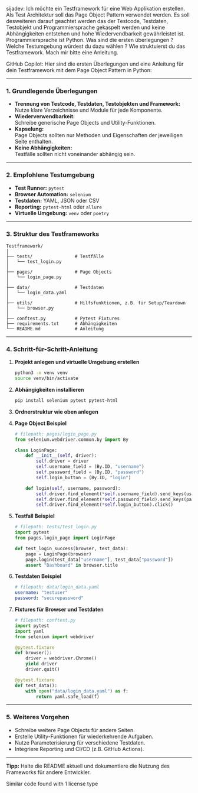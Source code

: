 sijadev: Ich möchte ein Testframework für eine Web Applikation erstellen. Als Test Architektur soll das Page Object Pattern verwendet werden. Es soll desweiteren darauf geachtet werden das der Testcode, Testdaten, Testobjekt und Programmiersprache gekaspelt werden und keine Abhängigkeiten entstehen und hohe Wiedervendbarkeit gewährleistet ist. Programmiersprache ist Python. Was sind die ersten überlegungen ? Welche Testumgebung würdest du dazu wählen ? Wie struktuierst du das Testframework. Mach mir bitte eine Anleitung.

GitHub Copilot: Hier sind die ersten Überlegungen und eine Anleitung für dein Testframework mit dem Page Object Pattern in Python:

---

### 1. **Grundlegende Überlegungen**
- **Trennung von Testcode, Testdaten, Testobjekten und Framework:**  
  Nutze klare Verzeichnisse und Module für jede Komponente.
- **Wiederverwendbarkeit:**  
  Schreibe generische Page Objects und Utility-Funktionen.
- **Kapselung:**  
  Page Objects sollten nur Methoden und Eigenschaften der jeweiligen Seite enthalten.
- **Keine Abhängigkeiten:**  
  Testfälle sollten nicht voneinander abhängig sein.

---

### 2. **Empfohlene Testumgebung**
- **Test Runner:** `pytest`  
- **Browser Automation:** `selenium`  
- **Testdaten:** YAML, JSON oder CSV  
- **Reporting:** `pytest-html` oder `allure`  
- **Virtuelle Umgebung:** `venv` oder `poetry`

---

### 3. **Struktur des Testframeworks**

```
Testframework/
│
├── tests/                # Testfälle
│   └── test_login.py
│
├── pages/                # Page Objects
│   └── login_page.py
│
├── data/                 # Testdaten
│   └── login_data.yaml
│
├── utils/                # Hilfsfunktionen, z.B. für Setup/Teardown
│   └── browser.py
│
├── conftest.py           # Pytest Fixtures
├── requirements.txt      # Abhängigkeiten
└── README.md             # Anleitung
```

---

### 4. **Schritt-für-Schritt-Anleitung**

1. **Projekt anlegen und virtuelle Umgebung erstellen**
   ```bash
   python3 -m venv venv
   source venv/bin/activate
   ```

2. **Abhängigkeiten installieren**
   ```bash
   pip install selenium pytest pytest-html
   ```

3. **Ordnerstruktur wie oben anlegen**

4. **Page Object Beispiel**
   ````python
   # filepath: pages/login_page.py
   from selenium.webdriver.common.by import By

   class LoginPage:
       def __init__(self, driver):
           self.driver = driver
           self.username_field = (By.ID, "username")
           self.password_field = (By.ID, "password")
           self.login_button = (By.ID, "login")

       def login(self, username, password):
           self.driver.find_element(*self.username_field).send_keys(username)
           self.driver.find_element(*self.password_field).send_keys(password)
           self.driver.find_element(*self.login_button).click()
   ````

5. **Testfall Beispiel**
   ````python
   # filepath: tests/test_login.py
   import pytest
   from pages.login_page import LoginPage

   def test_login_success(browser, test_data):
       page = LoginPage(browser)
       page.login(test_data["username"], test_data["password"])
       assert "Dashboard" in browser.title
   ````

6. **Testdaten Beispiel**
   ````yaml
   # filepath: data/login_data.yaml
   username: "testuser"
   password: "securepassword"
   ````

7. **Fixtures für Browser und Testdaten**
   ````python
   # filepath: conftest.py
   import pytest
   import yaml
   from selenium import webdriver

   @pytest.fixture
   def browser():
       driver = webdriver.Chrome()
       yield driver
       driver.quit()

   @pytest.fixture
   def test_data():
       with open("data/login_data.yaml") as f:
           return yaml.safe_load(f)
   ````

---

### 5. **Weiteres Vorgehen**
- Schreibe weitere Page Objects für andere Seiten.
- Erstelle Utility-Funktionen für wiederkehrende Aufgaben.
- Nutze Parameterisierung für verschiedene Testdaten.
- Integriere Reporting und CI/CD (z.B. GitHub Actions).

---

**Tipp:** Halte die README aktuell und dokumentiere die Nutzung des Frameworks für andere Entwickler.

Similar code found with 1 license type